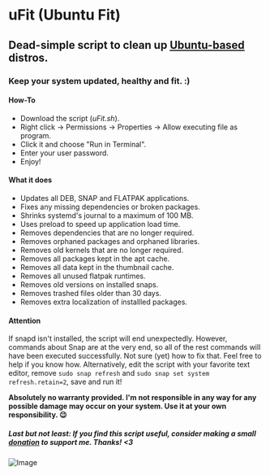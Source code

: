 # uFit (Ubuntu Fit)
## Dead-simple script to clean up [Ubuntu-based](https://en.wikipedia.org/wiki/List_of_Linux_distributions#Ubuntu-based) distros.
### Keep your system updated, healthy and fit. :)

#### How-To
- Download the script (*uFit.sh*).
- Right click → Permissions → Properties → Allow executing file as program.
- Click it and choose "Run in Terminal".
- Enter your user password.
- Enjoy!

#### What it does
- Updates all DEB, SNAP and FLATPAK applications.
- Fixes any missing dependencies or broken packages.
- Shrinks systemd's journal to a maximum of 100 MB.
- Uses preload to speed up application load time.
- Removes dependencies that are no longer required.
- Removes orphaned packages and orphaned libraries.
- Removes old kernels that are no longer required.
- Removes all packages kept in the apt cache.
- Removes all data kept in the thumbnail cache.
- Removes all unused flatpak runtimes.
- Removes old versions on installed snaps.
- Removes trashed files older than 30 days.
- Removes extra localization of installled packages.

#### Attention
If snapd isn't installed, the script will end unexpectedly. However, commands about Snap are at the very end, so all of the rest commands will have been executed successfully. Not sure (yet) how to fix that. Feel free to help if you know how. Alternatively, edit the script with your favorite text editor, remove `sudo snap refresh` and `sudo snap set system refresh.retain=2`, save and run it!

**Absolutely no warranty provided. I'm not responsible in any way for any possible damage may occur on your system. Use it at your own responsibility. :wink:**

##### Last but not least: If you find this script useful, consider making a small [donation](https://paypal.me/koulaxizis) to support me. Thanks! <3

![Image](https://raw.githubusercontent.com/koulaxizis/ufit/master/Banner.png)
